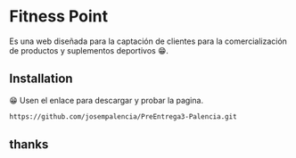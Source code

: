 # Fitness Point

Es una web diseñada para la captación de clientes para la comercialización de productos y suplementos deportivos 😁.

## Installation

😁 Usen el enlace para descargar y probar la pagina.

```bash
https://github.com/josempalencia/PreEntrega3-Palencia.git
```
## thanks